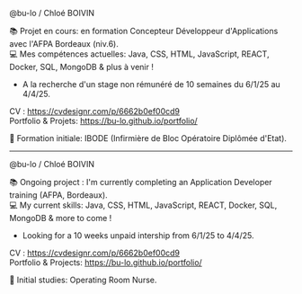 @bu-lo / Chloé BOIVIN<br>

📚 Projet en cours: en formation Concepteur Développeur d'Applications avec l'AFPA Bordeaux (niv.6).<br>
💻 Mes compétences actuelles: Java, CSS, HTML, JavaScript, REACT, Docker, SQL, MongoDB & plus à venir !<br>

- A la recherche d'un stage non rémunéré de 10 semaines du 6/1/25 au 4/4/25.<br>

CV : https://cvdesignr.com/p/6662b0ef00cd9<br>
Portfolio & Projets: https://bu-lo.github.io/portfolio/<br>

💉 Formation initiale: IBODE (Infirmière de Bloc Opératoire Diplômée d'Etat).

---------------------------------------------------------------------------------------------------------------------------------
@bu-lo / Chloé BOIVIN<br>

📚 Ongoing project : I'm currently completing an Application Developer training (AFPA, Bordeaux).<br>
💻 My current skills: Java, CSS, HTML, JavaScript, REACT, Docker, SQL, MongoDB & more to come !<br>

- Looking for a 10 weeks unpaid intership from 6/1/25 to 4/4/25.<br>

CV : https://cvdesignr.com/p/6662b0ef00cd9<br>
Portfolio & Projects: https://bu-lo.github.io/portfolio/<br>

💉 Initial studies: Operating Room Nurse.
<!---
bu-lo/bu-lo is a ✨ special ✨ repository because its `README.md` (this file) appears on your GitHub profile.
You can click the Preview link to take a look at your changes.
--->
